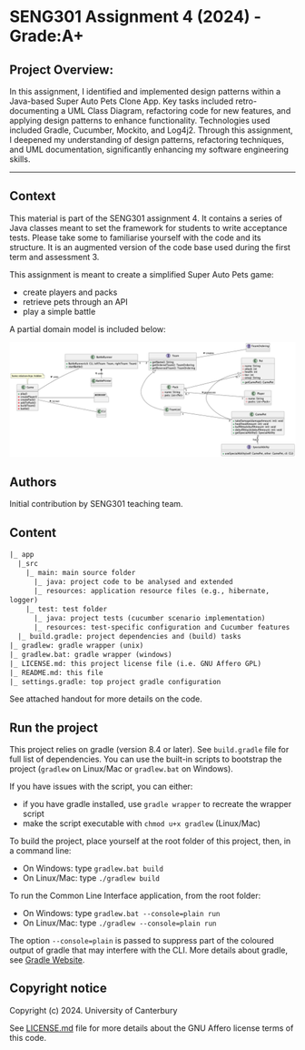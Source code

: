 # SENG301 Assignment 4 (2024) - Grade:A+


## Project Overview:
In this assignment, I identified and implemented design patterns within a Java-based Super Auto Pets Clone App.
Key tasks included retro-documenting a UML Class Diagram, refactoring code for new features, and applying design patterns to enhance functionality.
Technologies used included Gradle, Cucumber, Mockito, and Log4j2. Through this assignment, I deepened my understanding of design patterns, 
refactoring techniques, and UML documentation, significantly enhancing my software engineering skills.

---
## Context

This material is part of the SENG301 assignment 4. It contains a series of Java
classes meant to set the framework for students to write acceptance tests. Please
take some to familiarise yourself with the code and its structure. It is an augmented
version of the code base used during the first term and assessment 3.

This assignment is meant to create a simplified Super Auto Pets game:

- create players and packs
- retrieve pets through an API
- play a simple battle

A partial domain model is included below:

![Super Auto Pets App](diagrams/sap-domain.png)

## Authors

Initial contribution by SENG301 teaching team.

## Content

```
|_ app
  |_src
    |_ main: main source folder
      |_ java: project code to be analysed and extended
      |_ resources: application resource files (e.g., hibernate, logger)
    |_ test: test folder
      |_ java: project tests (cucumber scenario implementation)
      |_ resources: test-specific configuration and Cucumber features
  |_ build.gradle: project dependencies and (build) tasks
|_ gradlew: gradle wrapper (unix)
|_ gradlew.bat: gradle wrapper (windows)
|_ LICENSE.md: this project license file (i.e. GNU Affero GPL)
|_ README.md: this file
|_ settings.gradle: top project gradle configuration

```

See attached handout for more details on the code.

## Run the project

This project relies on gradle (version 8.4 or later). See `build.gradle` file for
full list of dependencies. You can use the built-in scripts to bootstrap the
project (`gradlew` on Linux/Mac or `gradlew.bat` on Windows).

If you have issues with the script, you can either:

- if you have gradle installed, use `gradle wrapper` to recreate the wrapper script
- make the script executable with `chmod u+x gradlew` (Linux/Mac)

To build the project, place yourself at the root folder of this project, then,
in a command line:

- On Windows: type `gradlew.bat build`
- On Linux/Mac: type `./gradlew build`

To run the Common Line Interface application, from the root folder:

- On Windows: type `gradlew.bat --console=plain run`
- On Linux/Mac: type `./gradlew --console=plain run`

The option `--console=plain` is passed to suppress part of the coloured output
of gradle that may interfere with the CLI. More details about gradle, see
[Gradle Website](https://gradle.org/).

## Copyright notice

Copyright (c) 2024. University of Canterbury

See [LICENSE.md](./LICENSE.md) file for more details about the GNU Affero license
terms of this code.
